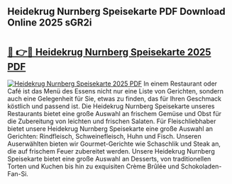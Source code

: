 ## Heidekrug Nurnberg Speisekarte PDF Download Online 2025 sGR2i

# <h2><a href="http://gca0irt.nevu.top/?p=Heidekrug+Nurnberg+Speisekarte">🔗 👉🔴 Heidekrug Nurnberg Speisekarte 2025 PDF</a></h2>

[![Heidekrug Nurnberg Speisekarte 2025 PDF](https://i.imgur.com/dBaPXMq.png)](http://gca0irt.nevu.top/?p=Heidekrug+Nurnberg+Speisekarte)
In einem Restaurant oder Café ist das Menü des Essens nicht nur eine Liste von Gerichten, sondern auch eine Gelegenheit für Sie, etwas zu finden, das für Ihren Geschmack köstlich und passend ist. Die Heidekrug Nurnberg Speisekarte unseres Restaurants bietet eine große Auswahl an frischem Gemüse und Obst für die Zubereitung von leichten und frischen Salaten. Für Fleischliebhaber bietet unsere Heidekrug Nurnberg Speisekarte eine große Auswahl an Gerichten: Rindfleisch, Schweinefleisch, Huhn und Fisch. Unseren Auserwählten bieten wir Gourmet-Gerichte wie Schaschlik und Steak an, die auf frischem Feuer zubereitet werden. Unsere Heidekrug Nurnberg Speisekarte bietet eine große Auswahl an Desserts, von traditionellen Torten und Kuchen bis hin zu exquisiten Crème Brûlée und Schokoladen-Fan-Si.
